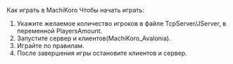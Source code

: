 Как играть в MachiKoro
Чтобы начать играть: 
1. Укажите желаемое количество игроков в файле TcpServer/JServer, в переменной PlayersAmount. 
2. Запустите сервер и клиентов(MachiKoro_Avalonia).
3. Играйте по правилам.
4. После завершения игры остановите клиентов и сервер.
